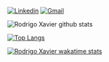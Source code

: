 [![Linkedin](https://img.shields.io/badge/-rodrigo-xavier-blue?style=flat-square&logo=Linkedin&logoColor=white&link=https://www.linkedin.com/in/rodrigomxavier/)](https://www.linkedin.com/in/rodrigomxavier/)
[![Gmail](https://img.shields.io/badge/-rodrigomatiasxavier@gmail.com-c14438?style=flat-square&logo=Gmail&logoColor=white&link=mailto:rodrigomataisxavier@gmail.com)](mailto:rodrigomatiasxavier@gmail.com) 


![Rodrigo Xavier github stats](https://github-readme-stats.vercel.app/api?username=rodrigo-xavier&show_icons=true&theme=dark)

[![Top Langs](https://github-readme-stats.vercel.app/api/top-langs/?username=rodrigo-xavier&layout=compact&hide=javascript,assembly,css,verilog&langs_count=15)](https://github.com/rodrigo-xavier/github-readme-stats)


[![Rodrigo Xavier wakatime stats](https://github-readme-stats.vercel.app/api/wakatime?username=rodrigo-xavier)](https://github.com/rodrigo-xavier/github-readme-stats)
